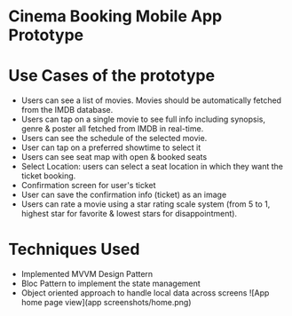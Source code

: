 # Cinema Booking Mobile App Prototype
# Use Cases of the prototype
* Users can see a list of movies. Movies should be automatically fetched from the IMDB database. 
* Users can tap on a single movie to see full info including synopsis, genre & poster all fetched from IMDB in real-time. 
* Users can see the schedule of the selected movie. 
* User can tap on a preferred showtime to select it
* Users can see seat map with open & booked seats
* Select Location: users can select a seat location in which they want the ticket booking.
* Confirmation screen for user's ticket
* User can save the confirmation info (ticket) as an image 
* Users can rate  a movie using a star rating scale system (from 5 to 1, highest star for favorite & lowest stars for disappointment). 
# Techniques Used
* Implemented MVVM Design Pattern 
* Bloc Pattern to implement the state management
* Object oriented approach to handle local data across screens
![App home page view](app screenshots/home.png)

